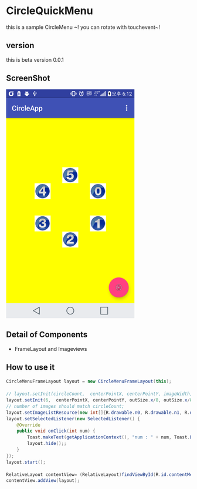 # CircleQuickMenu
this is a sample CircleMenu ~! 
you can rotate with touchevent~!

## version
this is beta version 0.0.1

## ScreenShot
<img src="/image/screenshot_small.png" width="350">

## Detail of Components 
- FrameLayout and Imageviews

## How to use it
```java
CircleMenuFrameLayout layout = new CircleMenuFrameLayout(this);

// layout.setInit(circleCount,  centerPointX, centerPointY, imageWidth, imageHeight, radius);
layout.setInit(6,  centerPointX, centerPointY, outSize.x/8, outSize.x/8, outSize.x/4);
// number of images should match circleCount;
layout.setImageListResource(new int[]{R.drawable.n0, R.drawable.n1, R.drawable.n2, R.drawable.n3, R.drawable.n4, R.drawable.n5});
layout.setSelectedListener(new SelectedListener() {
    @Override
    public void onClick(int num) {
        Toast.makeText(getApplicationContext(), "num : " + num, Toast.LENGTH_SHORT).show();
        layout.hide();;
    }
});
layout.start();

RelativeLayout contentView= (RelativeLayout)findViewById(R.id.contentMenu);
contentView.addView(layout);
```
